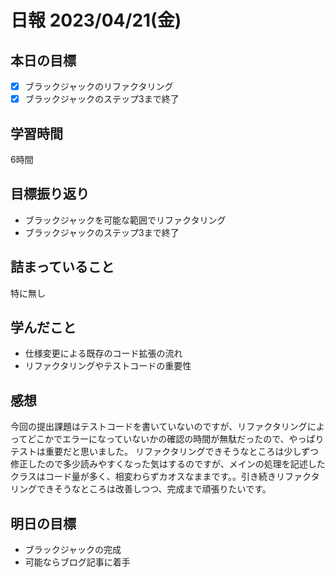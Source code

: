 # 日報 2023/04/21(金)

## 本日の目標
- [x] ブラックジャックのリファクタリング
- [x] ブラックジャックのステップ3まで終了

## 学習時間
6時間

## 目標振り返り
- ブラックジャックを可能な範囲でリファクタリング
- ブラックジャックのステップ3まで終了

## 詰まっていること
特に無し

## 学んだこと
- 仕様変更による既存のコード拡張の流れ
- リファクタリングやテストコードの重要性

## 感想
今回の提出課題はテストコードを書いていないのですが、リファクタリングによってどこかでエラーになっていないかの確認の時間が無駄だったので、やっぱりテストは重要だと思いました。
リファクタリングできそうなところは少しずつ修正したので多少読みやすくなった気はするのですが、メインの処理を記述したクラスはコード量が多く、相変わらずカオスなままです。。引き続きリファクタリングできそうなところは改善しつつ、完成まで頑張りたいです。

## 明日の目標
- ブラックジャックの完成
- 可能ならブログ記事に着手
